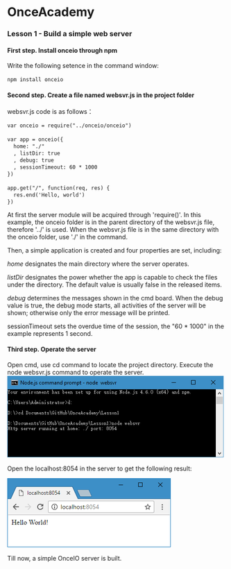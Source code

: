 # OnceAcademy
### Lesson 1 - Build a simple web server
#### First step. Install onceio through npm
Write the following setence in the command window:

`npm install onceio`

#### Second step. Create a file named websvr.js in the project folder
websvr.js code is as follows：  

    var onceio = require("../onceio/onceio")

    var app = onceio({
      home: "./"
      , listDir: true
      , debug: true
      , sessionTimeout: 60 * 1000
    })
    
    app.get("/", function(req, res) {
      res.end('Hello, world')
    })

At first the server module will be acquired through 'require()'. In this example, the onceio folder is in the parent directory of the websvr.js file, therefore '../' is used. When the websvr.js file is in the same directory with the onceio folder, use './' in the command.

Then, a simple application is created and four properties are set, including:

*home* designates the main directory where the server operates.

*listDir* designates the power whether the app is capable to check the files under the directory. The default value is usually false in the released items.

*debug* determines the messages shown in the cmd board. When the debug value is true, the debug mode starts, all activities of the server will be shown; otherwise only the error message will be printed.

sessionTimeout sets the overdue time of the session, the "60 * 1000" in the example represents 1 second. 


#### Third step. Operate the server
Open cmd, use cd command to locate the project directory. Execute the node websvr.js command to operate the server.
![cmd effect][2]  
  
Open the localhost:8054 in the server to get the following result:
  
![webserver effect][3]  
  
Till now, a simple OnceIO server is built.

  [1]: https://raw.githubusercontent.com/OnceDoc/images/gh-pages/OnceAcademy/Lesson1/onceio_path.png
  [2]: https://raw.githubusercontent.com/OnceDoc/images/gh-pages/OnceAcademy/Lesson1/cmd.png
  [3]: https://raw.githubusercontent.com/OnceDoc/images/gh-pages/OnceAcademy/Lesson1/webpage.png